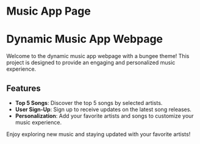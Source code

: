 # Music App Page

# Dynamic Music App Webpage

Welcome to the dynamic music app webpage with a bungee theme! This project is designed to provide an engaging and personalized music experience.

## Features

- **Top 5 Songs**: Discover the top 5 songs by selected artists.
- **User Sign-Up**: Sign up to receive updates on the latest song releases.
- **Personalization**: Add your favorite artists and songs to customize your music experience.

Enjoy exploring new music and staying updated with your favorite artists!
